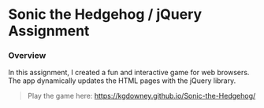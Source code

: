 # Sonic the Hedgehog / jQuery Assignment

### Overview

In this assignment, I created a fun and interactive game for web browsers. The app dynamically updates the HTML pages with the jQuery library.

> Play the game here: https://kgdowney.github.io/Sonic-the-Hedgehog/

